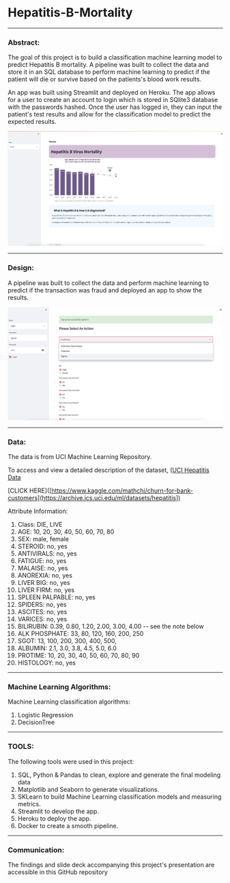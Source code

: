 # Hepatitis-B-Mortality
---

### Abstract:


The goal of this project is to build a classification machine learning model to predict Hepatitis B mortality. A pipeline was built to collect the data and store it in an SQL database to perform machine learning to predict if the patient will die or survive based on the patients's blood work results. 

An app was built using Streamlit and deployed on Heroku. The app allows for a user to create an account to login which is stored in SQlite3 database with the passwords hashed. Once the user has logged in, they can input the patient's test results and allow for the classification model to predict the expected results. 





![alt text](homePage.png)


---



### Design:


 A pipeline was built to collect the data and perform machine learning to predict if the transaction was fraud and deployed an app to show the results. 

![alt text](prediction.png)


---



### Data:


The data is from UCI Machine Learning Repository. 

To access and view a detailed description of the dataset, ([UCI Hepatitis Data]([https://archive.ics.uci.edu/ml/datasets/hepatitis])

[CLICK HERE]([https://www.kaggle.com/mathchi/churn-for-bank-customers](https://archive.ics.uci.edu/ml/datasets/hepatitis])

Attribute Information:

1. Class: DIE, LIVE
2. AGE: 10, 20, 30, 40, 50, 60, 70, 80
3. SEX: male, female
4. STEROID: no, yes
5. ANTIVIRALS: no, yes
6. FATIGUE: no, yes
7. MALAISE: no, yes
8. ANOREXIA: no, yes
9. LIVER BIG: no, yes
10. LIVER FIRM: no, yes
11. SPLEEN PALPABLE: no, yes
12. SPIDERS: no, yes
13. ASCITES: no, yes
14. VARICES: no, yes
15. BILIRUBIN: 0.39, 0.80, 1.20, 2.00, 3.00, 4.00
-- see the note below
16. ALK PHOSPHATE: 33, 80, 120, 160, 200, 250
17. SGOT: 13, 100, 200, 300, 400, 500,
18. ALBUMIN: 2.1, 3.0, 3.8, 4.5, 5.0, 6.0
19. PROTIME: 10, 20, 30, 40, 50, 60, 70, 80, 90
20. HISTOLOGY: no, yes



---


### Machine Learning Algorithms:


Machine Learning classification algorithms:
1.	Logistic Regression
2.	DecisionTree






---



### TOOLS:

The following tools were used in this project:
1.	SQL, Python & Pandas to clean, explore and generate the final modeling data
2.	Matplotlib and Seaborn to generate visualizations.
3.	SKLearn to build Machine Learning classification models and measuring metrics.
4.	Streamlit to develop the app.
5.	Heroku to deploy the app.
6.	Docker to create a smooth pipeline.


---

### Communication:


The findings and slide deck accompanying this project's presentation are accessible in this GitHub repository



